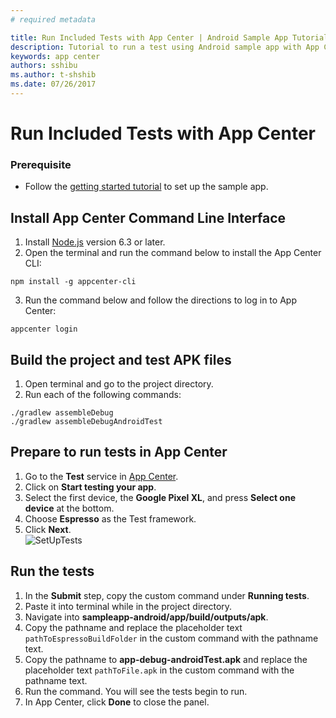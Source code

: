 ```yaml
---
# required metadata

title: Run Included Tests with App Center | Android Sample App Tutorials
description: Tutorial to run a test using Android sample app with App Center.
keywords: app center
authors: sshibu
ms.author: t-shshib
ms.date: 07/26/2017
---
```


# Run Included Tests with App Center

### Prerequisite
 - Follow the [getting started tutorial](getting-started.md) to set up the sample app.

## Install App Center Command Line Interface

1. Install [Node.js](https://nodejs.org/en/) version 6.3 or later.
2. Open the terminal and run the command below to install the App Center CLI:

  ```shell
  npm install -g appcenter-cli
  ```

3. Run the command below and follow the directions to log in to App Center:

  ```shell
  appcenter login
  ```  

## Build the project and test APK files
1. Open terminal and go to the project directory.
2. Run each of the following commands:

  ```
  ./gradlew assembleDebug
  ./gradlew assembleDebugAndroidTest
  ```

## Prepare to run tests in App Center
1. Go to the **Test** service in [App Center](https://appcenter.ms/apps).
2. Click on **Start testing your app**.
3. Select the first device, the **Google Pixel XL**, and press **Select one device** at the bottom.  
4. Choose **Espresso** as the Test framework.   
5. Click **Next**.  
  ![SetUpTests](images/testSetUp.gif)


## Run the tests
1. In the **Submit** step, copy the custom command under **Running tests**.
2. Paste it into terminal while in the project directory.
3. Navigate into **sampleapp-android/app/build/outputs/apk**.
4. Copy the pathname and replace the placeholder text `pathToEspressoBuildFolder` in the custom command with the pathname text.
5. Copy the pathname to **app-debug-androidTest.apk** and replace the placeholder text `pathToFile.apk` in the custom command with the pathname text.
6. Run the command. You will see the tests begin to run.
7. In App Center, click **Done** to close the panel.  
